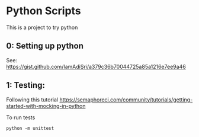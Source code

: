 # Python Scripts

This is a project to try python

## 0: Setting up python

See: https://gist.github.com/IamAdiSri/a379c36b70044725a85a1216e7ee9a46

## 1: Testing:

Following this tutorial https://semaphoreci.com/community/tutorials/getting-started-with-mocking-in-python

To run tests
```
python -m unittest
```